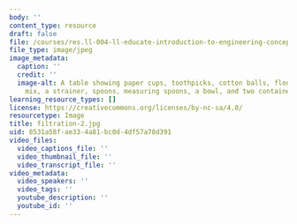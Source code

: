 ```yaml
---
body: ''
content_type: resource
draft: false
file: /courses/res.ll-004-ll-educate-introduction-to-engineering-concepts-spring-2022/filtration-2.jpg
file_type: image/jpeg
image_metadata:
  caption: ''
  credit: ''
  image-alt: A table showing paper cups, toothpicks, cotton balls, flour, potting
    mix, a strainer, spoons, measuring spoons, a bowl, and two containers of powders.
learning_resource_types: []
license: https://creativecommons.org/licenses/by-nc-sa/4.0/
resourcetype: Image
title: filtration-2.jpg
uid: 8531a58f-ae33-4a81-bc0d-4df57a78d391
video_files:
  video_captions_file: ''
  video_thumbnail_file: ''
  video_transcript_file: ''
video_metadata:
  video_speakers: ''
  video_tags: ''
  youtube_description: ''
  youtube_id: ''
---
```

